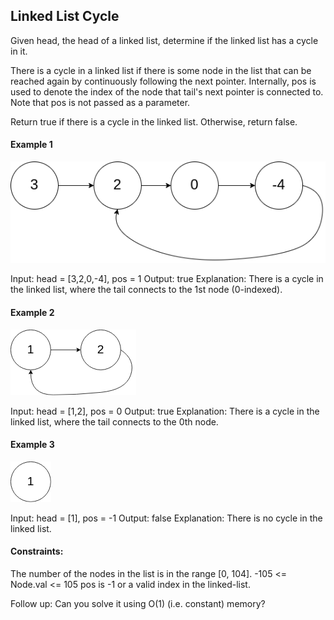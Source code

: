 ## Linked List Cycle

Given head, the head of a linked list, determine if the linked list has a cycle in it.

There is a cycle in a linked list if there is some node in the list that can be reached again by continuously following the next pointer. Internally, pos is used to denote the index of the node that tail's next pointer is connected to. Note that pos is not passed as a parameter.

Return true if there is a cycle in the linked list. Otherwise, return false.

#### Example 1
![img.png](img.png)

Input: head = [3,2,0,-4], pos = 1
Output: true
Explanation: There is a cycle in the linked list, where the tail connects to the 1st node (0-indexed).

#### Example 2
![img_1.png](img_1.png)

Input: head = [1,2], pos = 0
Output: true
Explanation: There is a cycle in the linked list, where the tail connects to the 0th node.

#### Example 3
![img_2.png](img_2.png)

Input: head = [1], pos = -1
Output: false
Explanation: There is no cycle in the linked list.

#### Constraints:

The number of the nodes in the list is in the range [0, 104].
-105 <= Node.val <= 105
pos is -1 or a valid index in the linked-list.


Follow up: Can you solve it using O(1) (i.e. constant) memory?